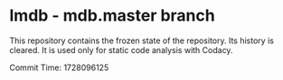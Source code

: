 # lmdb - mdb.master branch

This repository contains the frozen state of the repository.
Its history is cleared. It is used only for static code
analysis with Codacy.

Commit Time: 1728096125